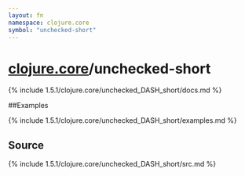 ```yaml
---
layout: fn
namespace: clojure.core
symbol: "unchecked-short"
---
```


# [clojure.core](../)/unchecked-short

{% include 1.5.1/clojure.core/unchecked_DASH_short/docs.md %}

##Examples

{% include 1.5.1/clojure.core/unchecked_DASH_short/examples.md %}
## Source
{% include 1.5.1/clojure.core/unchecked_DASH_short/src.md %}

